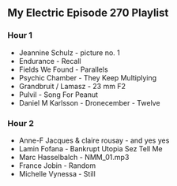 ## My Electric Episode 270 Playlist

### Hour 1

* Jeannine Schulz - picture no. 1
* Endurance - Recall
* Fields We Found - Parallels
* Psychic Chamber - They Keep Multiplying
* Grandbruit / Lamasz - 23 mm F2
* Pulvil - Song For Peanut
* Daniel M Karlsson - Dronecember - Twelve

### Hour 2

* Anne-F Jacques & claire rousay - and yes yes
* Lamin Fofana - Bankrupt Utopia Sez Tell Me
* Marc Hasselbalch - NMM_01.mp3
* France Jobin - Random
* Michelle Vynessa - Still
